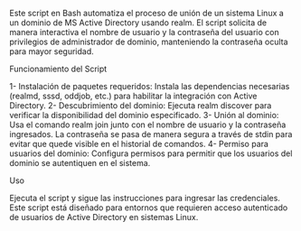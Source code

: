Este script en Bash automatiza el proceso de unión de un sistema Linux a un dominio de MS Active Directory usando realm. 
El script solicita de manera interactiva el nombre de usuario y la contraseña del usuario con privilegios de administrador de dominio, manteniendo la contraseña oculta para mayor seguridad.

Funcionamiento del Script

1- Instalación de paquetes requeridos: Instala las dependencias necesarias (realmd, sssd, oddjob, etc.) para habilitar la integración con Active Directory.
2- Descubrimiento del dominio: Ejecuta realm discover para verificar la disponibilidad del dominio especificado.
3- Unión al dominio: Usa el comando realm join junto con el nombre de usuario y la contraseña ingresados. La contraseña se pasa de manera segura a través de stdin para evitar que quede visible en el historial de comandos.
4- Permiso para usuarios del dominio: Configura permisos para permitir que los usuarios del dominio se autentiquen en el sistema.

Uso

Ejecuta el script y sigue las instrucciones para ingresar las credenciales. Este script está diseñado para entornos que requieren acceso autenticado de usuarios de Active Directory en sistemas Linux.
